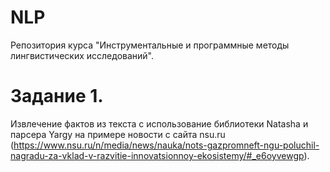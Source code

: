 # NLP

Репозитория курса "Инструментальные и программные методы лингвистических исследований".

# Задание 1.

Извлечение фактов из текста с использование библиотеки Natasha и парсера Yargy на примере новости с сайта nsu.ru (https://www.nsu.ru/n/media/news/nauka/nots-gazpromneft-ngu-poluchil-nagradu-za-vklad-v-razvitie-innovatsionnoy-ekosistemy/#_e6oyvewgp).
